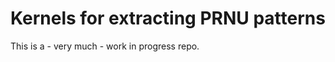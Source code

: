 Kernels for extracting PRNU patterns
====================================

This is a - very much - work in progress repo.
